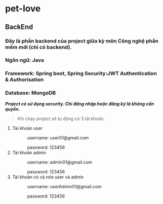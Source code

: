 # pet-love

## BackEnd

### Đây là phần backend của project giữa kỳ môn Công nghệ phần mềm mới (chỉ có backend).

### Ngôn ngữ: Java

### Framework: Spring boot, Spring Security:JWT Authentication & Authorisation 

### Database: MongoDB

***Project có sử dụng security. Chỉ đăng nhập hoặc đăng ký là không cần quyền.***

> Khi chạy project sẽ tự động có 3 tài khoản.

<ol>
  <li>Tài khoản user
    <ol>
      <ul>username: user01@gmail.com </ul>
      <ul>password: 123456</ul>
    </ol>
  </li>
<li>Tài khoản admin
    <ol>
      <ul>username: admin01@gmail.com</ul>
      <ul>password: 123456</ul>
    </ol>
  </li>
<li>Tài khoản có cả role user và admin
    <ol>
      <ul>username: userAdmin01@gmail.com</ul>
      <ul>password: 123456</ul>
    </ol>
  </li>
</ol>
